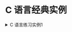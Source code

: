 <!--
  - File Name README.md
  - Version 1.0
  - Author aaron
  - Email wzj020109@163.com
  - Created Time 2022-01-04
-->


# C 语言经典实例

<details>
<summary>C 语言练习实例1</summary>
<a href="/Instance-001">实例1</a> <br>
<b>题目:</b> 有1、2、3、4个数字，能组成多少个互不相同且无重复数字的三位数？都是多少？ <br>
<b>程序分析:</b> 可填在百位、十位、个位的数字都是1、2、3、4。组成所有的排列后再去 掉不满足条件的排列. <br>
</details>

